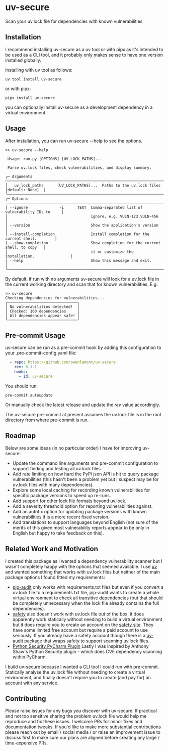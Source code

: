 # uv-secure

Scan your uv.lock file for dependencies with known vulnerabilities

## Installation

I recommend installing uv-secure as a uv tool or with pipx as it's intended to be used
as a CLI tool, and it probably only makes sense to have one version installed globally.

Installing with uv tool as follows:

```shell
uv tool install uv-secure
```

or with pipx:

```shell
pipx install uv-secure
```

you can optionally install uv-secure as a development dependency in a virtual
environment.

## Usage

After installation, you can run uv-secure --help to see the options.

```text
>> uv-secure --help

 Usage: run.py [OPTIONS] [UV_LOCK_PATHS]...

 Parse uv.lock files, check vulnerabilities, and display summary.

╭─ Arguments ──────────────────────────────────────────────────────────────────────────╮
│   uv_lock_paths      [UV_LOCK_PATHS]...  Paths to the uv.lock files [default: None]  │
╰──────────────────────────────────────────────────────────────────────────────────────╯
╭─ Options ────────────────────────────────────────────────────────────────────────────╮
│ --ignore              -i      TEXT  Comma-separated list of vulnerability IDs to     │
│                                     ignore, e.g. VULN-123,VULN-456                   │
│ --version                           Show the application's version                   │
│ --install-completion                Install completion for the current shell.        │
│ --show-completion                   Show completion for the current shell, to copy   │
│                                     it or customize the installation.                │
│ --help                              Show this message and exit.                      │
╰──────────────────────────────────────────────────────────────────────────────────────╯
```

By default, if run with no arguments uv-secure will look for a uv.lock file in the
current working directory and scan that for known vulnerabilities. E.g.

```text
>> uv-secure
Checking dependencies for vulnerabilities...
╭───────────────────────────────╮
│ No vulnerabilities detected!  │
│ Checked: 160 dependencies     │
│ All dependencies appear safe! │
╰───────────────────────────────╯
```

## Pre-commit Usage

uv-secure can be run as a pre-commit hook by adding this configuration to your
.pre-commit-config.yaml file:

```yaml
  - repo: https://github.com/owenlamont/uv-secure
    rev: 0.1.1
    hooks:
      - id: uv-secure
```

You should run:

```shell
pre-commit autoupdate
```

Or manually check the latest release and update the _rev_ value accordingly.

The uv-secure pre-commit at present assumes the uv.lock file is in the root directory
from where pre-commit is run.

## Roadmap

Below are some ideas (in no particular order) I have for improving uv-secure:

- Update the command line arguments and pre-commit configuration to support finding and
  testing all uv.lock files.
- Add rate limiting on how hard the PyPi json API is hit to query package
  vulnerabilities (this hasn't been a problem yet but I suspect may be for uv.lock files
  with many dependencies).
- Explore some local caching for recording known vulnerabilities for specific package
  versions to speed up re-runs.
- Add support for other lock file formats beyond uv.lock.
- Add a severity threshold option for reporting vulnerabilities against.
- Add an autofix option for updating package versions with known vulnerabilities if
  is a more recent fixed version.
- Add translations to support languages beyond English (not sure of the merits of this
  given most vulnerability reports appear to be only in English but happy to take
  feedback on this).

## Related Work and Motivation

I created this package as I wanted a dependency vulnerability scanner but I wasn't
completely happy with the options that seemed available. I use
[uv](https://docs.astral.sh/uv/) and wanted something that works with uv.lock files but
neither of the main package options I found fitted my requirements:

- [pip-audit](https://pypi.org/project/pip-audit/) only works with requirements.txt
  files but even if you convert a uv.lock file to a requirements.txt file, pip-audit
  wants to create a whole virtual environment to check all transitive dependencies (but
  that should be completely unnecessary when the lock file already contains the full
  dependencies).
- [safety](https://pypi.org/project/safety/) also doesn't work with uv.lock file out of
  the box, it does apparently work statically without needing to build a virtual
  environment but it does require you to create an account on the
  [safety site](https://platform.safetycli.com/). They have some limited free account
  but require a paid account to use seriously. If you already have a safety account
  though there is a [uv-audit](https://pypi.org/project/uv-audit/) package that wraps
  safety to support scanning uv.lock files.
- [Python Security PyCharm Plugin](https://plugins.jetbrains.com/plugin/13609-python-security)
  Lastly I was inspired by Anthony Shaw's Python Security plugin - which does CVE
  dependency scanning within PyCharm.

I build uv-secure because I wanted a CLI tool I could run with pre-commit. Statically
analyse the uv.lock file without needing to create a virtual environment, and finally
doesn't require you to create (and pay for) an account with any service.

## Contributing

Please raise issues for any bugs you discover with uv-secure. If practical and not too
sensitive sharing the problem uv.lock file would help me reproduce and fix these issues.
I welcome PRs for minor fixes and documentation tweaks. If you'd like to make more
substantial contributions please reach out by email / social media / or raise an
improvement issue to discuss first to make sure our plans are aligned before creating
any large / time-expensive PRs.
